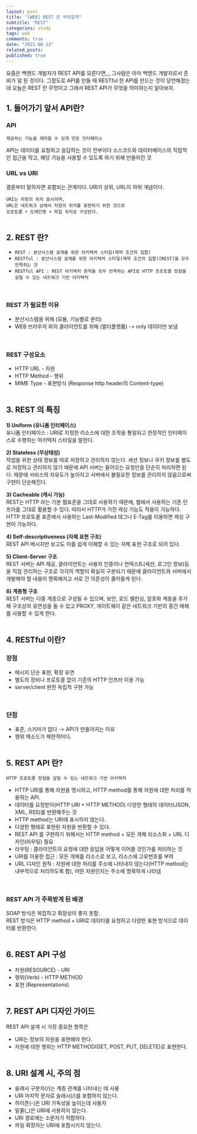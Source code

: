 ```yaml
---
layout: post
title: "[WEB] REST 란 무엇일까"
subtitle: "REST"
categories: study
tags: web
comments: true
date: "2021-06-13"
related_posts:
published: true
---
```


요즘은 백엔드 개발자가 REST API를 모른다면,,, 그사람은 아마 백엔드 개발자로서 준비가 덜 된 것이다.
 그정도로 API를 만들 때 RESTful 한 API를 만드는 것이 당연해졌는데 오늘은 REST 란 무엇이고 그래서 REST API가 무엇을 의미하는지 알아보자.
<br>

## 1. 들어가기 앞서 API란?

### API
`제공하는 기능을 제어할 수 있게 만든 인터페이스`

API는 데이터를 요청하고 응답하는 것이 전부이다
소스코드와 데이터베이스의 직접적인 접근을 막고, 해당 기능을 사용할 수 있도록 하기 위해 만들어진 것
<br>

### URL vs URI
결론부터 말하자면 포함되는 관계이다.
URI가 상위, URL이 하위 개념이다.

`URI는 자원의 위치 표시이며,`<br>
`URL은 네트워크 상에서 자원의 위치를 표현하기 위한 것으로`<br>
`프로토콜 + 도메인명 + 파일 위치로 구성된다.`
<br><br>

## 2. REST 란?
- `REST : 분산시스템 설계를 위한 아키텍처 스타일(제약 조건의 집합)`
- `RESTful : 분산시스템 설계를 위한 아키텍처 스타일(제약 조건의 집합)[REST]을 모두 만족하는 것`
- `RESTful API : REST 아키텍처 원칙을 모두 만족하는 API로 HTTP 프로토콜 장점을 살릴 수 있는 네트워크 기반 아키텍처`
<br>

### REST 가 필요한 이유

- 분산시스템을 위해 (모듈, 기능별로 분리)
- WEB 브라우저 외의 클라이언트를 위해 (멀티플랫폼) -> only 데이터만 보냄
<br>

### REST 구성요소

- HTTP URL - 자원
- HTTP Method - 행위
- MIME Type - 표현방식 (Response http header의 Content-type)
<br><br>

## 3. REST 의 특징

<b>1) Uniform (유니폼 인터페이스)</b><br>
유니폼 인터페이스 : URI로 지정한 리소스에 대한 조작을 통일되고 한정적인 인터페이스로 수행하는 아키텍처 스타일을 말한다.

<b>2) Stateless (무상태성)</b><br>
작업을 위한 상태 정보를 따로 저장하고 관리하지 않는다. 세션 정보나 쿠키 정보를 별도로 저장하고 관리하지 않기 때문에 API 서버는 들어오는 요청만을 단순히 처리하면 된다. 때문에 서비스의 자유도가 높아지고 서버에서 불필요한 정보를 관리하지 않음으로써 구현이 단순해진다.

<b>3) Cacheable (캐시 가능)</b><br>
REST는 HTTP 라는 기본 웹표준을 그대로 사용하기 때문에, 웹에서 사용하는 기존 인프라를 그대로 활용할 수 있다. 따라서 HTTP가 가진 캐싱 기능도 적용이 가능하다. HTTP 프로토콜 표준에서 사용하는 Last-Modified 태그나 E-Tag를 이용하면 캐싱 구현이 가능하다.

<b>4) Self-descriptiveness (자체 표현 구조)</b><br>
REST API 메시지만 보고도 이를 쉽게 이해할 수 있는 자체 표현 구조로 되어 있다.

<b>5) Client-Server 구조</b><br>
REST 서버는 API 제공, 클라이언트는 사용자 인증이나 컨텍스트(세션, 로그인 정보)등을 직접 관리하는 구조로 각각의 역할이 확실히 구분되기 때문에 클라이언트와 서버에서 개발해야 할 내용이 명확해지고 서로 간 의존성이 줄어들게 된다.

<b>6) 계층형 구조</b><br>
REST 서버는 다중 계층으로 구성될 수 있으며, 보안, 로드 밸런싱, 암호화 계층을 추가해 구조상의 유연성을 둘 수 있고 PROXY, 게이트웨이 같은 네트워크 기반의 중간 매체를 사용할 수 있게 한다.
<br><br>

## 4. RESTful 이란?
### 장점
- 메시지 단순 표현, 확장 유연
- 별도의 장비나 프로토콜 없이 기존의 HTTP 인프라 이용 가능
- server/client 완전 독립적 구현 가능
<br>

### 단점
- 표준, 스키마가 없다 -> API가 만들어지는 이유
- 행위 메소드가 제한적이다.
<br><br>

## 5. REST API 란?
`HTTP 프로토콜 장점을 살릴 수 있는 네트워크 기반 아키텍처`

- HTTP URI를 통해 자원을 명시하고, HTTP method를 통해 자원에 대한 처리를 적용하는 API.
- 데이터를 요청받아(HTTP URI + HTTP METHOD) 다양한 형태의 데이터(JSON, XML, RSS)를 반환해주는 것
- HTTP method는 URI에 표시하지 않는다.
- 다양한 형태로 표현된 자원을 반환할 수 있다.
- REST API 를 구현하기 위해서는 HTTP method + 모든 개체 리소스화 + URL 디자인(라우팅) 필요
- 라우팅 : 클라이언트의 요청에 대한 응답을 어떻게 이어줄 것인가를 처리하는 것
- URI를 이용한 접근 : 모든 개체를 리소스로 보고, 리소스에 고유번호를 부여
- URL 디자인 원칙 : 자원에 대한 처리를 주소에 나타내지 않는다(HTTP method는 내부적으로 처리하도록 함), 어떤 자원인지는 주소에 명확하게 나타냄
<br>

### REST API 가 주목받게 된 배경

SOAP 방식은 복잡하고 확장성이 좋지 못함.<br>
REST 방식은 HTTP method + URI로 데이터를 요청하고 다양한 표현 방식으로 데이터를 반환한다.
<br><br>

## 6. REST API 구성
- 자원(RESOURCE) - URI
- 행위(Verb) - HTTP METHOD
- 표현 (Representations)
<br><br>

## 7. REST API 디자인 가이드
REST API 설계 시 가장 중요한 항목은

- URI는 정보의 자원을 표현해야 한다.
- 자원에 대한 행위는 HTTP METHOD(GET, POST, PUT, DELETE)로 표현한다.
<br><br>

## 8. URI 설계 시, 주의 점
- 슬래시 구분자(/)는 계층 관계를 나타내는 데 사용
- URI 마지막 문자로 슬래시(/)를 포함하지 않는다.
- 하이픈(-)은 URI 가독성을 높이는데 사용자
- 밑줄(_)은 URI에 사용하지 않는다.
- URI 경로에는 소문자가 적합하다.
- 파일 확장자는 URI에 포함시키지 않는다.
